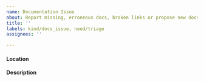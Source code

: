 ```yaml
---
name: Documentation Issue
about: Report missing, erroneous docs, broken links or propose new docs
title: ''
labels: kind/docs_issue, need/triage
assignees: ''

---
```


#### Location

<!-- In the case of missing/erroneous documentation, where is the error? If possible, a link/URL would be great! -->

#### Description

<!-- Describe the documentation issue. -->
